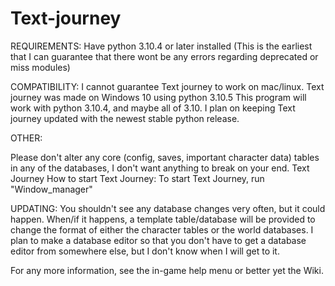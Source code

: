 # Text-journey
REQUIREMENTS:
Have python 3.10.4 or later installed (This is the earliest that I can guarantee that there wont be any errors regarding deprecated or miss modules)


COMPATIBILITY:
    I cannot guarantee Text journey to work on mac/linux. Text journey was made on Windows 10 using python 3.10.5
    This program will work with python 3.10.4, and maybe all of 3.10. I plan on keeping Text journey updated with the newest stable python release.


OTHER:

Please don't alter any core (config, saves, important character data) tables in any of the databases, I don't want anything to break on your end.
Text Journey
How to start Text Journey: To start Text Journey, run "Window_manager"

UPDATING:
You shouldn't see any database changes very often, but it could happen. When/if it happens, a template table/database will be provided to change the format of either the character tables or the world databases. I plan to make a database editor so that you don't have to get a database editor from somewhere else, but I don't know when I will get to it.

For any more information, see the in-game help menu or better yet the Wiki.

